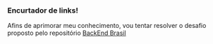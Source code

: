 ### Encurtador de links!
Afins de aprimorar meu conhecimento, vou tentar resolver o desafio proposto pelo repositório [BackEnd Brasil](https://github.com/backend-br)


